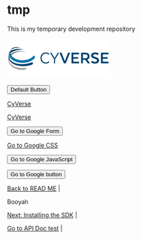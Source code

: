 # tmp

This is my temporary development repository


<a href="https://www.cyverse.org"><img src="docs/cyverse_logo.png"></a>


<button>Default Button</button>

<a href="https://www.cyverse.org" class="button">CyVerse</a>

<a href="https://www.cyverse.org" background-color="#4CAF50" border="none" color="black" padding="15px 32px">CyVerse</a>

<form action="http://google.com">
    <input type="submit" value="Go to Google Form" />
</form>


<a href="http://google.com" class="button">Go to Google CSS</a>



<input type="button" onclick="location.href='http://google.com';" value="Go to Google JavaScript" />


<button onclick="location.href='http://www.google.com'" type="button">Go to Google button</button>

[Back to READ ME](http://www.google.com) | 

Booyah

[Next: Installing the SDK](www.yahoo.com) |


[Go to API Doc test](docs/introduction.md) |
